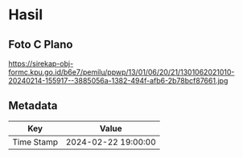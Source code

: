 # Hasil

## Foto C Plano

https://sirekap-obj-formc.kpu.go.id/b6e7/pemilu/ppwp/13/01/06/20/21/1301062021010-20240214-155917--3885056a-1382-494f-afb6-2b78bcf87661.jpg


## Metadata

| Key        | Value               |
| ---------- | ------------------- |
| Time Stamp | 2024-02-22 19:00:00 |



